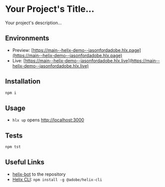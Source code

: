 # Your Project's Title...

Your project's description...

## Environments

-   Preview: [https://main--helix-demo--jasonfordadobe.hlx.page](https://main--helix-demo--jasonfordadobe.hlx.page)
-   Live: [https://main--helix-demo--jasonfordadobe.hlx.live](https://main--helix-demo--jasonfordadobe.hlx.live)

## Installation

```sh
npm i
```

## Usage

-   `hlx up` opens [http://localhost:3000](http://localhost:3000)

## Tests

```sh
npm tst
```

## Useful Links

-   [helix-bot](https://github.com/apps/helix-bot) to the repository
-   [Helix CLI](https://github.com/adobe/helix-cli): `npm install -g @adobe/helix-cli`
